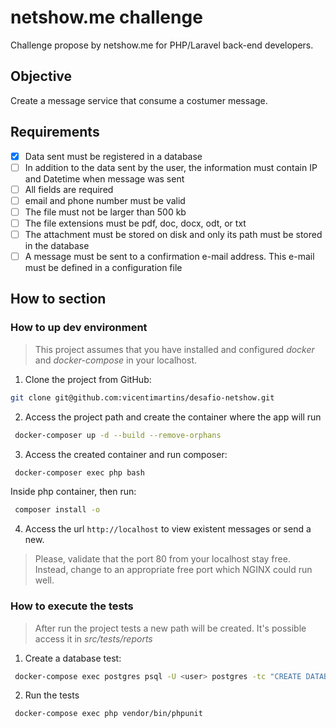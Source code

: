 # netshow.me challenge

Challenge propose by netshow.me for PHP/Laravel back-end developers.

## Objective

Create a message service that consume a costumer message.

## Requirements

- [x] Data sent must be registered in a database
- [ ] In addition to the data sent by the user, the information must contain IP and Datetime when message was sent
- [ ] All fields are required
- [ ] email and phone number must be valid
- [ ] The file must not be larger than 500 kb
- [ ] The file extensions must be pdf, doc, docx, odt, or txt
- [ ] The attachment must be stored on disk and only its path must be stored in the database
- [ ] A message must be sent to a confirmation e-mail address. This e-mail must be defined in a configuration file

## How to section

### How to up dev environment

> This project assumes that you have installed and configured *docker* and *docker-compose* in your localhost.

1. Clone the project from GitHub:

```bash
git clone git@github.com:vicentimartins/desafio-netshow.git
```

2. Access the project path and create the container where the app will run

```bash
 docker-composer up -d --build --remove-orphans
```
3. Access the created container and run composer:

```bash
 docker-composer exec php bash
```

Inside php container, then run:

```bash
 composer install -o
```

4. Access the url `http://localhost` to view existent messages or send a new.

> Please, validate that the port 80 from your localhost stay free. Instead, change to an appropriate free port which
> NGINX could run well.

### How to execute the tests

> After run the project tests a new path will be created. It's possible access it in *src/tests/reports*

1. Create a database test:
```bash
 docker-compose exec postgres psql -U <user> postgres -tc "CREATE DATABASE netshowmetest"
```

2. Run the tests
```bash
 docker-compose exec php vendor/bin/phpunit
```
